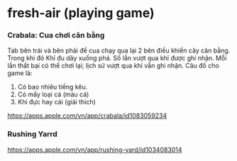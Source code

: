 # fresh-air (playing game)

### Crabala: Cua chơi cân bằng
Tab bên trái và bên phải để cua chạy qua lại 2 bên điều khiển cây cân bằng.
Trong khi đó Khỉ đu dây xuống phá.
Số lần vượt qua khỉ được ghi nhận.
Mỗi lần thất bại có thể chơi lại; lịch sử vượt qua khỉ vẫn ghi nhận.
Câu đố cho game là:
1. Có bao nhiêu tiếng kêu.
2. Có mấy loại cá (màu cá)
3. Khỉ đực hay cái (giải thích)

https://apps.apple.com/vn/app/crabala/id1083059234

### Rushing Yarrd

https://apps.apple.com/vn/app/rushing-yard/id1034083014
